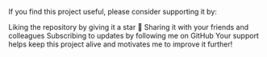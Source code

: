 If you find this project useful, please consider supporting it by:

Liking the repository by giving it a star 🌟
Sharing it with your friends and colleagues
Subscribing to updates by following me on GitHub
Your support helps keep this project alive and motivates me to improve it further!
